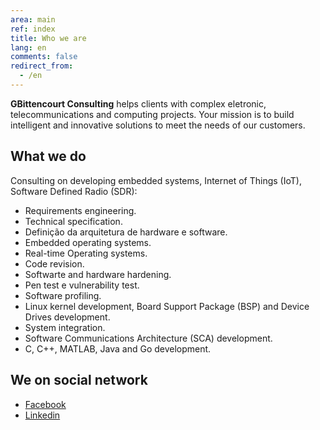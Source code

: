 ```yaml
---
area: main
ref: index
title: Who we are
lang: en
comments: false
redirect_from: 
  - /en
---
```


**GBittencourt Consulting** helps clients with  complex eletronic, telecommunications and computing projects. Your mission is to build intelligent and innovative solutions to meet the needs of our customers. 

## What we do

Consulting on developing embedded systems, Internet of Things (IoT), Software Defined Radio (SDR):

* Requirements engineering.
* Technical specification.
* Definição da arquitetura de hardware e software.
* Embedded operating systems.
* Real-time Operating systems.
* Code revision.
* Softwarte and hardware hardening.
* Pen test e vulnerability test.
* Software profiling.
* Linux kernel development, Board Support Package (BSP) and Device Drives development.
* System integration.
* Software Communications Architecture (SCA) development.
* C, C++, MATLAB, Java and Go development.

## We on social network

* [Facebook](https://www.facebook.com/GBittencourtConsultoria/)
* [Linkedin](https://www.linkedin.com/company/gbittencourt/)